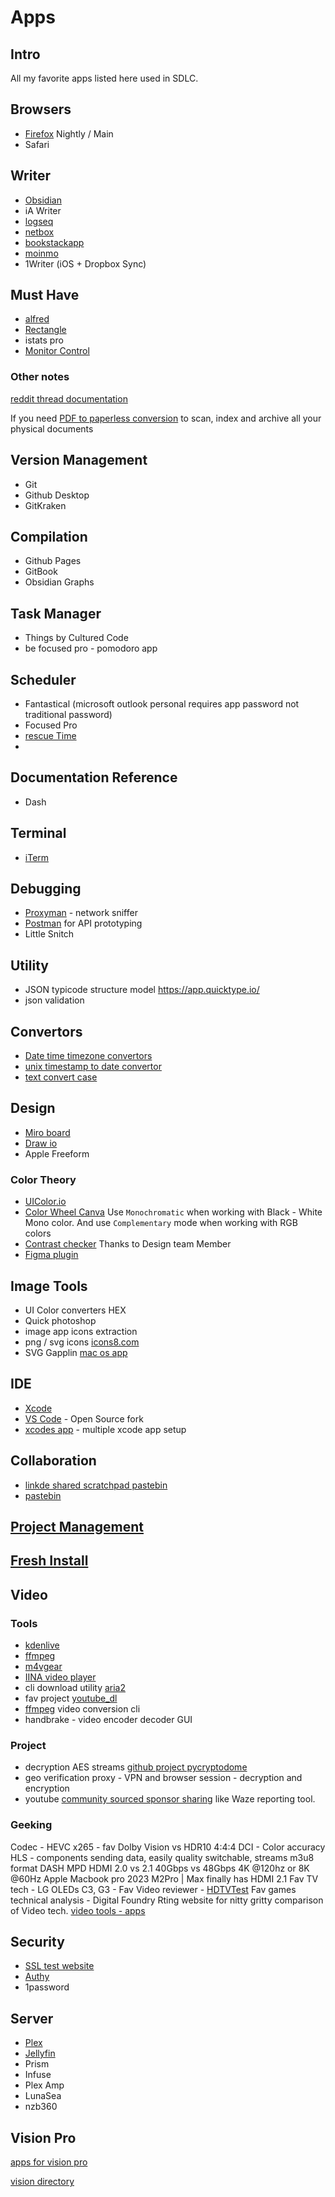 # Apps

## Intro

All my favorite apps listed here used in SDLC.

## Browsers

- [Firefox](firefox.md) Nightly / Main 
- Safari 

## Writer

- [Obsidian](https://obsidian.md/)
- iA Writer
- [logseq](https://logseq.com/downloads)
- [netbox](https://docs.netbox.dev/en/stable/)
- [bookstackapp](https://www.bookstackapp.com/)
- [moinmo](https://moinmo.in/) 
- 1Writer (iOS + Dropbox Sync)


## Must Have

- [alfred](alfred.md) 
- [Rectangle](https://rectangleapp.com/) 
- istats pro
- [Monitor Control](https://github.com/MonitorControl/MonitorControl)

### Other notes

[reddit thread documentation](https://www.reddit.com/r/selfhosted/comments/160pxx1/what_do_you_use_for_documentation_or_notes/)

If you need [PDF to paperless conversion](https://github.com/paperless-ngx/paperless-ngx) to scan, index and archive all your physical documents

## Version Management

- Git
- Github Desktop
- GitKraken

## Compilation

- Github Pages
- GitBook
- Obsidian Graphs

## Task Manager

- Things by Cultured Code
- be focused pro - pomodoro app
## Scheduler

- Fantastical  (microsoft outlook personal requires app password not traditional password)
- Focused Pro
- [rescue Time](https://www.rescuetime.com/download) 
- 

## Documentation Reference

- Dash

## Terminal

- [iTerm](iterm2.md)

## Debugging 

- [Proxyman](https://proxyman.io/) - network sniffer 
- [Postman](https://www.postman.com/downloads/) for API prototyping 
- Little Snitch

## Utility

- JSON typicode structure model https://app.quicktype.io/
- json validation


## Convertors

- [Date time timezone convertors](https://time.lol/#2001-09-11T12:14:00-00:00) 
- [unix timestamp to date convertor](https://www.timestamp-converter.com/)
- [text convert case](https://convertcase.net/)



## Design

- [Miro board](https://miro.com/)
- [Draw io](https://www.drawio.com/)
- Apple Freeform

### Color Theory

- [UIColor.io](https://www.uicolor.io/)
- [Color Wheel Canva](https://www.canva.com/colors/color-wheel/) Use `Monochromatic` when working with Black - White Mono color. And use `Complementary` mode when working with RGB colors
- [Contrast checker](https://webaim.org/resources/contrastchecker/) Thanks to Design team Member
- [Figma plugin](https://www.figma.com/community/plugin/748533339900865323) 

## Image Tools

- UI Color converters HEX 
- Quick photoshop
- image app icons extraction
- png / svg icons [icons8.com](http://icons8.com)
- SVG Gapplin [mac os app](https://apps.apple.com/us/app/gapplin/id768053424?mt=12?ls=1)

## IDE

- [Xcode](README_xcode.md)
- [VS Code](README_vscode.md) - Open Source fork 
- [xcodes app](https://github.com/XcodesOrg/XcodesApp/releases/) - multiple xcode app setup

## Collaboration

- [linkde shared scratchpad pastebin](https://linkode.org) 
- [pastebin](https://pastebin.com/) 

## [Project Management](project_management.md)

## [Fresh Install](../os/mac/fresh_install.md)

## Video

### Tools

- [kdenlive](https://kdenlive.org/en/features/) 
- [ffmpeg](https://ffmpeg.org/)
- [m4vgear](https://www.m4vgear.com/m4vgear-for-windows.html)
- [IINA video player](https://iina.io/) 
- cli download utility [aria2](https://aria2.github.io/)
- fav project [youtube_dl](youtube_dl.md)
- [ffmpeg](ffmpeg.md) video conversion cli
- handbrake - video encoder decoder GUI

### Project

- decryption AES streams [github project pycryptodome](https://github.com/Legrandin/pycryptodome) 
- geo verification proxy - VPN and browser session - decryption and encryption
- youtube [community sourced sponsor sharing](https://sponsor.ajay.app/) like Waze reporting tool.

### Geeking 

Codec - HEVC x265 - fav
Dolby Vision vs HDR10
4:4:4 DCI - Color accuracy
HLS - components sending data, easily quality switchable, streams m3u8 format
DASH MPD
HDMI 2.0 vs 2.1 
40Gbps vs 48Gbps
4K @120hz or 8K @60Hz
Apple Macbook pro 2023 M2Pro | Max finally has HDMI 2.1
Fav TV tech - LG OLEDs C3, G3 - 
Fav Video reviewer - [HDTVTest](https://www.youtube.com/@hdtvtest)
Fav games technical analysis - Digital Foundry
Rting website for nitty gritty comparison of Video tech.
[video tools - apps](apps.md#Video%20Tools)

## Security

- [SSL test website](https://www.ssllabs.com/ssltest)
- [Authy](https://authy.com/download/) 
- 1password

## Server

- [Plex](plex.md)
- [Jellyfin](jellyfin.md)
- Prism
- Infuse
- Plex Amp
- LunaSea
- nzb360


## Vision Pro

[apps for vision pro](https://appsforapplevision.com/)

[vision directory](https://vision.directory/)